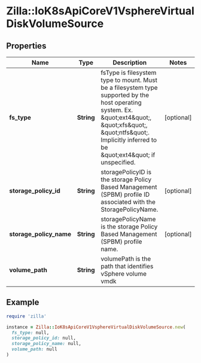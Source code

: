 # Zilla::IoK8sApiCoreV1VsphereVirtualDiskVolumeSource

## Properties

| Name | Type | Description | Notes |
| ---- | ---- | ----------- | ----- |
| **fs_type** | **String** | fsType is filesystem type to mount. Must be a filesystem type supported by the host operating system. Ex. \&quot;ext4\&quot;, \&quot;xfs\&quot;, \&quot;ntfs\&quot;. Implicitly inferred to be \&quot;ext4\&quot; if unspecified. | [optional] |
| **storage_policy_id** | **String** | storagePolicyID is the storage Policy Based Management (SPBM) profile ID associated with the StoragePolicyName. | [optional] |
| **storage_policy_name** | **String** | storagePolicyName is the storage Policy Based Management (SPBM) profile name. | [optional] |
| **volume_path** | **String** | volumePath is the path that identifies vSphere volume vmdk |  |

## Example

```ruby
require 'zilla'

instance = Zilla::IoK8sApiCoreV1VsphereVirtualDiskVolumeSource.new(
  fs_type: null,
  storage_policy_id: null,
  storage_policy_name: null,
  volume_path: null
)
```

